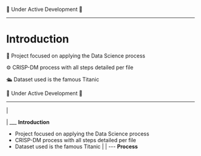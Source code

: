🚧 Under Active Development 🚧

---

# Introduction
🎲 Project focused on applying the Data Science process

⚙️ CRISP-DM process with all steps detailed per file

🛳️ Dataset used is the famous Titanic



🚧 Under Active Development 🚧

---
|

|
___  **Introduction**
- Project focused on applying the Data Science process
- CRISP-DM process with all steps detailed per file
- Dataset used is the famous Titanic
|
|
--- **Process**
